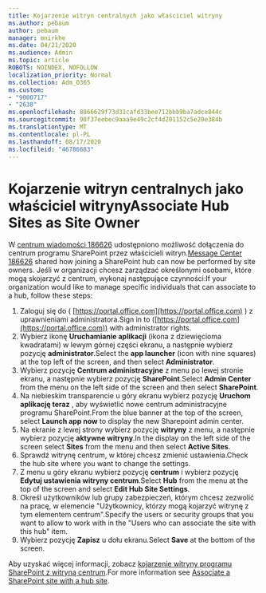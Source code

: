 ```yaml
---
title: Kojarzenie witryn centralnych jako właściciel witryny
ms.author: pebaum
author: pebaum
manager: mnirkhe
ms.date: 04/21/2020
ms.audience: Admin
ms.topic: article
ROBOTS: NOINDEX, NOFOLLOW
localization_priority: Normal
ms.collection: Adm_O365
ms.custom:
- "9000717"
- "2638"
ms.openlocfilehash: 8866629f73d31cafd33bee712bbb9ba7adce844c
ms.sourcegitcommit: 90f37eebec9aaa9e49c2cf4d201152c5e20e384b
ms.translationtype: MT
ms.contentlocale: pl-PL
ms.lasthandoff: 08/17/2020
ms.locfileid: "46786683"
---
```

# <a name="associate-hub-sites-as-site-owner"></a><span data-ttu-id="123a8-102">Kojarzenie witryn centralnych jako właściciel witryny</span><span class="sxs-lookup"><span data-stu-id="123a8-102">Associate Hub Sites as Site Owner</span></span>

<span data-ttu-id="123a8-103">W [centrum wiadomości 186626](https://admin.microsoft.com/Adminportal/Home?source=applauncher#/MessageCenter?id=MC186626) udostępniono możliwość dołączenia do centrum programu SharePoint przez właścicieli witryn.</span><span class="sxs-lookup"><span data-stu-id="123a8-103">[Message Center 186626](https://admin.microsoft.com/Adminportal/Home?source=applauncher#/MessageCenter?id=MC186626) shared how joining a SharePoint hub can now be performed by site owners.</span></span> <span data-ttu-id="123a8-104">Jeśli w organizacji chcesz zarządzać określonymi osobami, które mogą skojarzyć z centrum, wykonaj następujące czynności:</span><span class="sxs-lookup"><span data-stu-id="123a8-104">If your organization would like to manage specific individuals that can associate to a hub, follow these steps:</span></span> 

1. <span data-ttu-id="123a8-105">Zaloguj się do ( [https://portal.office.com](https://portal.office.com) ) z uprawnieniami administratora.</span><span class="sxs-lookup"><span data-stu-id="123a8-105">Sign in to ([https://portal.office.com](https://portal.office.com)) with administrator rights.</span></span>
2. <span data-ttu-id="123a8-106">Wybierz ikonę **Uruchamianie aplikacji** (ikona z dziewięcioma kwadratami) w lewym górnej części ekranu, a następnie wybierz pozycję **administrator**.</span><span class="sxs-lookup"><span data-stu-id="123a8-106">Select the **app launcher** (icon with nine squares) at the top left of the screen, and then select **Administrator**.</span></span>
3. <span data-ttu-id="123a8-107">Wybierz pozycję **Centrum administracyjne** z menu po lewej stronie ekranu, a następnie wybierz pozycję **SharePoint**.</span><span class="sxs-lookup"><span data-stu-id="123a8-107">Select **Admin Center** from the menu on the left side of the screen and then select **SharePoint**.</span></span>
4. <span data-ttu-id="123a8-108">Na niebieskim transparencie u góry ekranu wybierz pozycję **Uruchom aplikację teraz** , aby wyświetlić nowe centrum administracyjne programu SharePoint.</span><span class="sxs-lookup"><span data-stu-id="123a8-108">From the blue banner at the top of the screen, select **Launch app now** to display the new Sharepoint admin center.</span></span>
5. <span data-ttu-id="123a8-109">Na ekranie z lewej strony wybierz pozycję **witryny** z menu, a następnie wybierz pozycję **aktywne witryny**.</span><span class="sxs-lookup"><span data-stu-id="123a8-109">In the display on the left side of the screen select **Sites** from the menu and then select **Active Sites**.</span></span>
6. <span data-ttu-id="123a8-110">Sprawdź witrynę centrum, w której chcesz zmienić ustawienia.</span><span class="sxs-lookup"><span data-stu-id="123a8-110">Check the hub site where you want to change the settings.</span></span>
7. <span data-ttu-id="123a8-111">Z menu u góry ekranu wybierz pozycję **centrum** i wybierz pozycję **Edytuj ustawienia witryny centrum**.</span><span class="sxs-lookup"><span data-stu-id="123a8-111">Select **Hub** from the menu at the top of the screen and select **Edit Hub Site Settings**.</span></span>
8. <span data-ttu-id="123a8-112">Określ użytkowników lub grupy zabezpieczeń, którym chcesz zezwolić na pracę, w elemencie "Użytkownicy, którzy mogą kojarzyć witrynę z tym elementem centrum".</span><span class="sxs-lookup"><span data-stu-id="123a8-112">Specify the users or security groups that you want to allow to work with in the "Users who can associate the site with this hub" item.</span></span>
9. <span data-ttu-id="123a8-113">Wybierz pozycję **Zapisz** u dołu ekranu.</span><span class="sxs-lookup"><span data-stu-id="123a8-113">Select **Save** at the bottom of the screen.</span></span>

<span data-ttu-id="123a8-114">Aby uzyskać więcej informacji, zobacz [kojarzenie witryny programu SharePoint z witryną centrum](https://support.office.com/article/associate-a-sharepoint-site-with-a-hub-site-ae0009fd-af04-4d3d-917d-88edb43efc05).</span><span class="sxs-lookup"><span data-stu-id="123a8-114">For more information see [Associate a SharePoint site with a hub site](https://support.office.com/article/associate-a-sharepoint-site-with-a-hub-site-ae0009fd-af04-4d3d-917d-88edb43efc05).</span></span> 